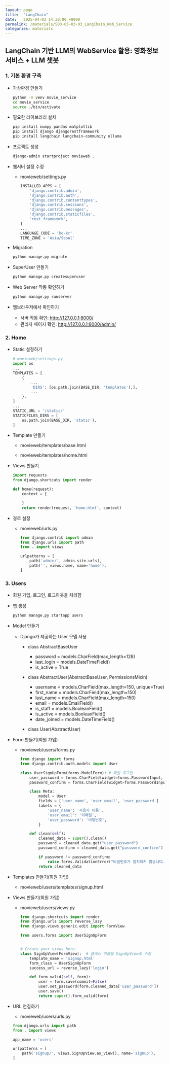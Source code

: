 ```yaml
---
layout: page
title:  "LangChain"
date:   2025-04-03 14:30:00 +0900
permalink: /materials/S03-05-03-03_LangChain_Web_Service
categories: materials
---
```


## LangChain 기반 LLM의 WebService 활용: 영화정보 서비스 + LLM 챗봇


### 1. 기본 환경 구축
- 가상환경 만들기

    ```bash
    python -m venv movie_service
    cd movie_service
    source ./bin/activate
    ```

- 필요한 라이브러리 설치

    ```bash
    pip install numpy pandas matplotlib
    pip install django djangorestframework 
    pip install langchain langchain-community ollama
    ```

- 프로젝트 생성

    ```bash
    django-admin startproject movieweb .
    ```

- 웹서버 설정 수정
    - movieweb/settings.py

        ```python
        INSTALLED_APPS = [
            'django.contrib.admin',
            'django.contrib.auth',
            'django.contrib.contenttypes',
            'django.contrib.sessions',
            'django.contrib.messages',
            'django.contrib.staticfiles',
            'rest_framework',
        ]
        ...
        LANGUAGE_CODE = 'ko-kr'
        TIME_ZONE = 'Asia/Seoul'
        ```

- Migration

    ```bash
    python manage.py migrate
    ```

- SuperUser 만들기

    ```bash
    python manage.py createsuperuser
    ```

- Web Server 작동 확인하기

    ```bash
    python manage.py runserver
    ```

- 웹브라우저에서 확인하기
    - 서버 작동 확인: http://127.0.0.1:8000/
    - 관리자 페이지 확인: http://127.0.0.1:8000/admin/ 

### 2. Home

- Static 설정하기

    ```python
    # movieweb/settings.py
    import os
    ...
    TEMPLATES = [
        {
            ...
            'DIRS': [os.path.join(BASE_DIR, 'templates'),],
            ...
        },
    ]
    ...
    STATIC_URL = '/static/'
    STATICFILES_DIRS = [
        os.path.join(BASE_DIR, 'static'),
    ]
    ```


- Template 만들기
    - movieweb/templates/base.html


    - movieweb/templates/home.html


- Views 만들기

    ```python
    import requests
    from django.shortcuts import render

    def home(request):
        context = {

        }
        return render(request, 'home.html', context)        
    ```

- 경로 설정
    - movieweb/urls.py
    
        ```python
        from django.contrib import admin
        from django.urls import path
        from . import views

        urlpatterns = [
            path('admin/', admin.site.urls),
            path('', views.home, name='home'),
        ]
        ```

### 3. Users
- 회원 가입, 로그인, 로그아웃을 처리함

- 앱 생성

    ```bash
    python manage.py startapp users
    ```

- Model 만들기
    - Django가 제공하는 User 모델 사용
        - class AbstractBaseUser
            - password = models.CharField(max_length=128)
            - last_login = models.DateTimeField()
            - is_active = True

        - class AbstractUser(AbstractBaseUser, PermissionsMixin):
            - username = models.CharField(max_length=150, unique=True)
            - first_name = models.CharField(max_length=150)
            - last_name = models.CharField(max_length=150)
            - email = models.EmailField()
            - is_staff = models.BooleanField()
            - is_active = models.BooleanField()
            - date_joined = models.DateTimeField()

        - class User(AbstractUser)

- Form 만들기(회원 가입)
    - movieweb/users/forms.py

        ```python
        from django import forms
        from django.contrib.auth.models import User

        class UserSignUpForm(forms.ModelForm): # 회원 로그인
            user_password = forms.CharField(widget=forms.PasswordInput, label="비밀번호")
            password_confirm = forms.CharField(widget=forms.PasswordInput, label="비밀번호 확인")

            class Meta:
                model = User
                fields = ['user_name', 'user_email', 'user_password']
                labels = {
                    'user_name': '사용자 이름',
                    'user_email': '이메일',
                    'user_password': '비밀번호',
                }

            def clean(self):
                cleaned_data = super().clean()
                password = cleaned_data.get("user_password")
                password_confirm = cleaned_data.get("password_confirm")

                if password != password_confirm:
                    raise forms.ValidationError("비밀번호가 일치하지 않습니다.")
                return cleaned_data
        ```

- Templates 만들기(회원 가입)
    - movieweb/users/templates/signup.html


- Views 만들기(회원 가입)
    - movieweb/users/views.py

        ```python
        from django.shortcuts import render
        from django.urls import reverse_lazy
        from django.views.generic.edit import FormView

        from users.forms import UserSignUpForm


        # Create your views here.
        class SignUpView(FormView):  # 클래스 이름을 SignUpView로 수정
            template_name = 'signup.html'
            form_class = UserSignUpForm
            success_url = reverse_lazy('login')

            def form_valid(self, form):
                user = form.save(commit=False)
                user.set_password(form.cleaned_data['user_password'])
                user.save()
                return super().form_valid(form)
        ```

- URL 연결하기
    - movieweb/users/urls.py

    ```python
    from django.urls import path
    from . import views

    app_name = 'users'

    urlpatterns = [
        path('signup/', views.SignUpView.as_view(), name='signup'),
    ]
   ```